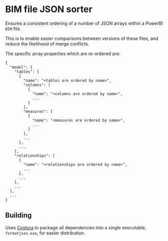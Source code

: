 ﻿# BIM file JSON sorter

Ensures a consistent ordering of a number of JSON arrays within a PowerBI `BIM` file.

This is to enable easier comparisons between versions of these files, and reduce the likelihood of merge conflicts.

The specific array properties which are re-ordered are:

```
{
  "model": {
    "tables": [
      {
        "name": "<tables are ordered by name>",
        "columns": [
          {
            "name": "<columns are ordered by name>",
            ...
          }
        ],
        "measures": [
          {
            "name": "<measures are ordered by name>",
            ...
          }
        ],
        ...
      },
      ...
    ],
    "relationships": [
      {
        "name": "<relationships are ordered by name>",
        ...
      },
      ...
    ],
    ...
  },
  ...
}
```

## Building

Uses [Costura](https://github.com/Fody/Costura) to package all dependencies into a single executable, `formatjson.exe`, for easier distribution.
